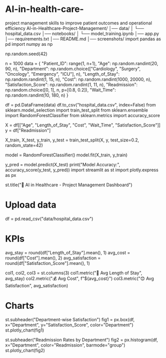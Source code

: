 # AI-in-health-care-
 project management skills to improve patient outcomes and operational efficiency
AI-in-Healthcare-Project-Management/
│── data/
│   └── hospital_data.csv
│── notebooks/
│   └── model_training.ipynb
│── app.py
│── requirements.txt
│── README.md
│── screenshots/
import pandas as pd
import numpy as np

np.random.seed(42)

n = 1000
data = {
    "Patient_ID": range(1, n+1),
    "Age": np.random.randint(20, 90, n),
    "Department": np.random.choice(["Cardiology", "Surgery", "Oncology", "Emergency", "ICU"], n),
    "Length_of_Stay": np.random.randint(1, 15, n),
    "Cost": np.random.randint(1000, 20000, n),
    "Satisfaction_Score": np.random.randint(1, 11, n),
    "Readmission": np.random.choice([0, 1], n, p=[0.8, 0.2]),
    "Wait_Time": np.random.randint(10, 180, n)
}

df = pd.DataFrame(data)
df.to_csv("hospital_data.csv", index=False)
from sklearn.model_selection import train_test_split
from sklearn.ensemble import RandomForestClassifier
from sklearn.metrics import accuracy_score

X = df[["Age", "Length_of_Stay", "Cost", "Wait_Time", "Satisfaction_Score"]]
y = df["Readmission"]

X_train, X_test, y_train, y_test = train_test_split(X, y, test_size=0.2, random_state=42)

model = RandomForestClassifier()
model.fit(X_train, y_train)

y_pred = model.predict(X_test)
print("Model Accuracy:", accuracy_score(y_test, y_pred))
import streamlit as st
import plotly.express as px

st.title("🏥 AI in Healthcare - Project Management Dashboard")

# Upload data
df = pd.read_csv("data/hospital_data.csv")

# KPIs
avg_stay = round(df["Length_of_Stay"].mean(), 1)
avg_cost = round(df["Cost"].mean(), 2)
avg_satisfaction = round(df["Satisfaction_Score"].mean(), 1)

col1, col2, col3 = st.columns(3)
col1.metric("📅 Avg Length of Stay", avg_stay)
col2.metric("💰 Avg Cost", f"${avg_cost}")
col3.metric("😊 Avg Satisfaction", avg_satisfaction)

# Charts
st.subheader("Department-wise Satisfaction")
fig1 = px.box(df, x="Department", y="Satisfaction_Score", color="Department")
st.plotly_chart(fig1)

st.subheader("Readmission Rates by Department")
fig2 = px.histogram(df, x="Department", color="Readmission", barmode="group")
st.plotly_chart(fig2)
